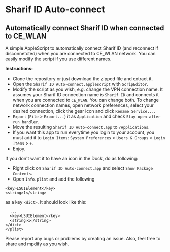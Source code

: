 # Sharif ID Auto-connect
## Automatically connect Sharif ID when connected to CE_WLAN

A simple AppleScript to automatically connect Sharif ID (and reconnect if disconnetcted) when you are connected to CE_WLAN network. You can easily modify the script if you use different names.

**Instructions:**

- Clone the repository or just download the zipped file and extract it.
- Open the `Sharif ID Auto-connect.applescript` with `ScripEditor`.
- Modify the script as you wish, e.g. change the VPN connection name. It assumes your Sharif ID connection name is `Sharif ID` and connects it when you are connected to `CE_WLAN`. You can change both. To change network connection names, open network preferences, select your desired connection, click the gear icon and click `Rename Service...`.
- `Export` (`File` > `Export...`) it as `Application` and check `Stay open after run handler`.
- Move the resulting `Sharif ID Auto-connect.app` to `/Applications`.
- If you want this app to run everytime you login to your account, you must add it to `Login Items`: `System Preferences` > `Users & Groups` > `Login Items` > `+`.
- Enjoy.

If you don't want it to have an icon in the Dock, do as following:

- Right click on `Sharif ID Auto-connect.app` and select `Show Package Contents`.
- Open `Info.plist` and add the following

```
<key>LSUIElement</key>
<string>1</string>
```
as a key `<dict>`. It should look like this:

```
  ...
  <key>LSUIElement</key>
  <string>1</string>
</dict>
</plist>
```

Please report any bugs or problems by creating an issue. Also, feel free to share and mpdify as you wish.
